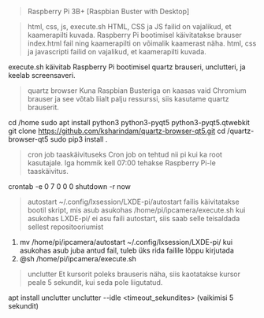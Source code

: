 > Raspberry Pi 3B+ [Raspbian Buster with Desktop]

> html, css, js, execute.sh
HTML, CSS ja JS failid on vajalikud, et kaamerapilti kuvada.
Raspberry Pi bootimisel käivitatakse brauser index.html fail ning kaamerapilti on võimalik kaamerast näha.
html, css ja javascripti failid on vajalikud, et kaamerapilti kuvada.

execute.sh käivitab Raspberry Pi bootimisel quartz brauseri, unclutteri, ja keelab screensaveri.

> quartz browser
Kuna Raspbian Busteriga on kaasas vaid Chromium brauser ja see võtab liialt palju ressurssi, siis kasutame quartz brauserit.

cd /home
sudo apt install python3 python3-pyqt5 python3-pyqt5.qtwebkit
git clone https://github.com/ksharindam/quartz-browser-qt5.git
cd /quartz-browser-qt5
sudo pip3 install .

> cron job taaskäivituseks
Cron job on tehtud nii pi kui ka root kasutajale. Iga hommik kell 07:00 tehakse Raspberry Pi-le taaskäivitus.

crontab -e
0 7 0 0 0 shutdown -r now

> autostart
~/.config/lxsession/LXDE-pi/autostart failis käivitatakse bootil skript, mis asub asukohas /home/pi/ipcamera/execute.sh
kui asukohas LXDE-pi/ ei asu faili autostart, siis saab selle teisaldada sellest repositooriumist
1. mv /home/pi/ipcamera/autostart ~/.config/lxsession/LXDE-pi/
kui asukohas asub juba antud fail, tuleb üks rida failile lõppu kirjutada
1. @sh /home/pi/ipcamera/execute.sh


> unclutter
Et kursorit poleks brauseris näha, siis kaotatakse kursor peale 5 sekundit, kui seda pole liigutatud.

apt install unclutter
unclutter --idle <timeout_sekundites> (vaikimisi 5 sekundit)